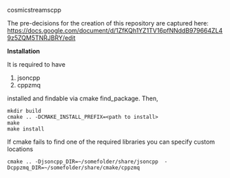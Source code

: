 cosmicstreamscpp

The pre-decisions for the creation of this repository are captured here:
https://docs.google.com/document/d/1ZfKQh1YZ1TV16pfNNddB979664ZL49z5ZQM5TNRJBRY/edit


**Installation**

It is required to have
1. jsoncpp
2. cppzmq

installed and findable via cmake find_package.  Then,

```
mkdir build
cmake .. -DCMAKE_INSTALL_PREFIX=<path to install>
make
make install
```

If cmake fails to find one of the required libraries you can specify custom locations 
```
cmake .. -Djsoncpp_DIR=~/somefolder/share/jsoncpp  -Dcppzmq_DIR=~/somefolder/share/cmake/cppzmq
```

